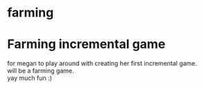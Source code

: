 farming
=======

Farming incremental game
=======
for megan to play around with creating her first incremental game.  
will be a farming game.  
yay much fun :)
